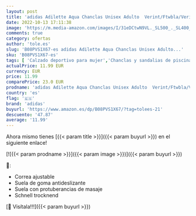 ```yaml
---
layout: post
title: 'adidas Adilette Aqua Chanclas Unisex Adulto  Verint/Ftwbla/Verint  38 EU'
date: 2022-10-13 17:11:38
image: 'https://m.media-amazon.com/images/I/31eDCtwN9VL._SL500_._SL400_.jpg'
comments: true
category: ofertas
author: 'tole.es'
slug: 'B08PVS1X67-es adidas Adilette Aqua Chanclas Unisex Adulto...'
sku: 'B08PVS1X67-es'
tags: [ 'Calzado deportivo para mujer','Chanclas y sandalias de piscina para mujer','Zapatillas y calzado deportivo para mujer','Zapatos','Zapatos para mujer','Zapatos y complementos','adidas','chanclas','🇪🇸', ]
actualPrice: 11.99 EUR
currency: EUR
price: 11.99
comparePrice: 23.0 EUR
prodname: 'adidas Adilette Aqua Chanclas Unisex Adulto  Verint/Ftwbla/Verint  38 EU'
country: 'es'
flag: '🇪🇸'
brand: 'adidas'
buyurl: 'https://www.amazon.es/dp/B08PVS1X67/?tag=tolees-21'
descuento: '47.87'
average: '11.99'
---
```


Ahora mismo tienes [{{< param title >}}]({{< param buyurl >}}) en el siguiente enlace!

[![{{< param prodname >}}]({{< param image >}})]({{< param buyurl >}})

🔎:

- Correa ajustable
- Suela de goma antideslizante
- Suela con protuberancias de masaje
- Schnell trocknend

[🛒 Visítala!!!]({{< param buyurl >}})
